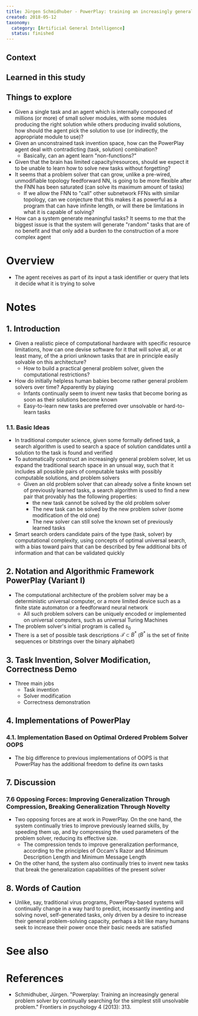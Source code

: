 ```yaml
---
title: Jürgen Schmidhuber - PowerPlay: training an increasingly general problem solver by continually searching for the simplest still unsolvable problem (2013)
created: 2018-05-12
taxonomy:
  category: [Artificial General Intelligence]
  status: finished
---
```


## Context

## Learned in this study

## Things to explore
* Given a single task and an agent which is internally composed of millions (or more) of small solver modules, with some modules producing the right solution while others producing invalid solutions, how should the agent pick the solution to use (or indirectly, the appropriate module to use)?
* Given an unconstrained task invention space, how can the PowerPlay agent deal with contradicting (task, solution) combination?
	* Basically, can an agent learn "non-functions?"
* Given that the brain has limited capacity/resources, should we expect it to be unable to learn how to solve new tasks without forgetting?
* It seems that a problem solver that can grow, unlike a pre-wired, unmodifiable topology feedforward NN, is going to be more flexible after the FNN has been saturated (can solve its maximum amount of tasks)
	* If we allow the FNN to "call" other subnetwork FFNs with similar topology, can we conjecture that this makes it as powerful as a program that can have infinite length, or will there be limitations in what it is capable of solving?
* How can a system generate meaningful tasks? It seems to me that the biggest issue is that the system will generate "random" tasks that are of no benefit and that only add a burden to the construction of a more complex agent

# Overview
* The agent receives as part of its input a task identifier or query that lets it decide what it is trying to solve

# Notes
## 1. Introduction
* Given a realistic piece of computational hardware with specific resource limitations, how can one devise software for it that will solve all, or at least many, of the a priori unknown tasks that are in principle easily solvable on this architecture?
	* How to build a practical general problem solver, given the computational restrictions?
* How do initially helpless human babies become rather general problem solvers over time? Apparently by playing
	* Infants continually seem to invent new tasks that become boring as soon as their solutions become known
	* Easy-to-learn new tasks are preferred over unsolvable or hard-to-learn tasks

### 1.1. Basic Ideas
* In traditional computer science, given some formally defined task, a search algorithm is used to search a space of solution candidates until a solution to the task is found and verified
* To automatically construct an increasingly general problem solver, let us expand the traditional search space in an unsual way, such that it includes all possible pairs of computable tasks with possibly computable solutions, and problem solvers
	* Given an old problem solver that can already solve a finite known set of previously learned tasks, a search algorithm is used to find a new pair that provably has the following properties:
		* the new task cannot be solved by the old problem solver
		* The new task can be solved by the new problem solver (some modification of the old one)
		* The new solver can still solve the known set of previously learned tasks
* Smart search orders candidate pairs of the type (task, solver) by computational complexity, using concepts of optimal universal search, with a bias toward pairs that can be described by few additional bits of information and that can be validated quickly

## 2. Notation and Algorithmic Framework PowerPlay (Variant I)
* The computational architecture of the problem solver may be a deterministic universal computer, or a more limited device such as a finite state automaton or a feedforward neural network
	* All such problem solvers can be uniquely encoded or implemented on universal computers, such as universal Turing Machines
* The problem solver's initial program is called $s_0$
* There is a set of possible task descriptions $\mathcal{T} \subset B^*$ ($B^*$ is the set of finite sequences or bitstrings over the binary alphabet)

## 3. Task Invention, Solver Modification, Correctness Demo
* Three main jobs
	* Task invention
	* Solver modification
	* Correctness demonstration

## 4. Implementations of PowerPlay
### 4.1. Implementation Based on Optimal Ordered Problem Solver OOPS
* The big difference to previous implementations of OOPS is that PowerPlay has the additional freedom to define its own tasks

## 7. Discussion
### 7.6 Opposing Forces: Improving Generalization Through Compression, Breaking Generalization Through Novelty
* Two opposing forces are at work in PowerPlay. On the one hand, the system continually tries to improve previously learned skills, by speeding them up, and by compressing the used parameters of the problem solver, reducing its effective size.
	* The compression tends to improve generalization performance, according to the principles of Occam's Razor and Minimum Description Length and Minimum Message Length
* On the other hand, the system also continually tries to invent new tasks that break the generalization capabilities of the present solver

## 8. Words of Caution
* Unlike, say, traditional virus programs, PowerPlay-based systems will continually change in a way hard to predict, incessantly inventing and solving novel, self-generated tasks, only driven by a desire to increase their general problem-solving capacity, perhaps a bit like many humans seek to increase their power once their basic needs are satisfied

# See also

# References
* Schmidhuber, Jürgen. "Powerplay: Training an increasingly general problem solver by continually searching for the simplest still unsolvable problem." Frontiers in psychology 4 (2013): 313.
